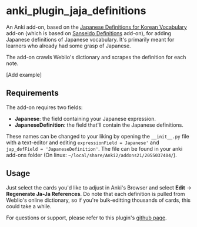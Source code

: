 # anki\_plugin\_jaja\_definitions

An Anki add-on, based on the [Japanese Definitions for Korean Vocabulary](https://github.com/steviepoppe/anki_plugin_jk_definitions) add-on (which is based on [Sanseido Definitions](https://ankiweb.net/shared/info/1967553085) add-on), for adding Japanese definitions of Japanese vocabulary. 
It's primarily meant for learners who already had some grasp of Japanese.

The add-on crawls Weblio's dictionary and scrapes the definition for each note. 

\[Add example]

## Requirements

The add-on requires two fields:

* **Japanese**: the field containing your Japanese expression.
* **JapaneseDefinition**: the field that'll contain the Japanese definitions.

These names can be changed to your liking by opening the `__init__.py` file with a text-editor and editing `expressionField = Japanese'` and `jap_defField = 'JapaneseDefinition'`.
The file can be found in your anki add-ons folder (On linux: `~/local/share/Anki2/addons21/2055037404/`).

## Usage

Just select the cards you'd like to adjust in Anki's Browser and select **Edit** -&gt; **Regenerate Ja-Ja References**. 
Do note that each definition is pulled from Weblio's online dictionary, so if you're bulk-editting thousands of cards, this could take a while.

For questions or support, please refer to this plugin's [github page](https://github.com/rgamici/anki_plugin_jaja_definitions).
